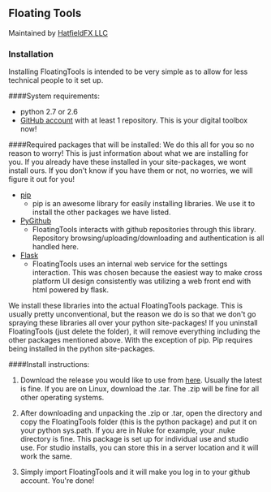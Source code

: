 ## Floating Tools

Maintained by [HatfieldFX LLC](http://www.hatfieldfx.com/)

### Installation

Installing FloatingTools is intended to be very simple as to allow for less technical people to it set up.

####System requirements:
 - python 2.7 or 2.6
 - [GitHub account](https://github.com/) with at least 1 repository. This is your digital toolbox now!

####Required packages that will be installed:
We do this all for you so no reason to worry! This is just information about what we are installing for you.
If you already have these installed in your site-packages, we wont install ours. If you don't know if you have them or 
not, no worries, we will figure it out for you!

 - [pip](https://pip.pypa.io/en/stable/)
    - pip is an awesome library for easily installing libraries. We use it to install the other packages we have listed.
 - [PyGithub](http://pygithub.readthedocs.io/en/latest/introduction.html)
    - FloatingTools interacts with github repositories through this library. Repository browsing/uploading/downloading 
    and authentication is all handled here. 
 - [Flask](http://flask.pocoo.org/docs/0.12/)
    - FloatingTools uses an internal web service for the settings interaction. This was chosen because the easiest
    way to make cross platform UI design consistently was utilizing a web front end with html powered by flask.
    
We install these libraries into the actual FloatingTools package. This is usually pretty unconventional, but the reason
we do is so that we don't go spraying these libraries all over your python site-packages! If you uninstall FloatingTools 
(just delete the folder), it will remove everything including the other packages mentioned above. With the exception of pip. 
Pip requires being installed in the python site-packages.

####Install instructions:
1. Download the release you would like to use from [here](https://github.com/aldmbmtl/FloatingTools/releases). 
Usually the latest is fine. If you are on Linux, download the .tar. The .zip will be fine for all other operating systems. 

2. After downloading and unpacking the .zip or .tar, open the directory and copy the FloatingTools folder 
(this is the python package) and put it on your python sys.path. If you are in Nuke for example, your .nuke directory is
 fine. This package is set up for individual use and studio use. For studio installs, you can store this in a server
 location and it will work the same.
   
3. Simply import FloatingTools and it will make you log in to your github account. You're done!


